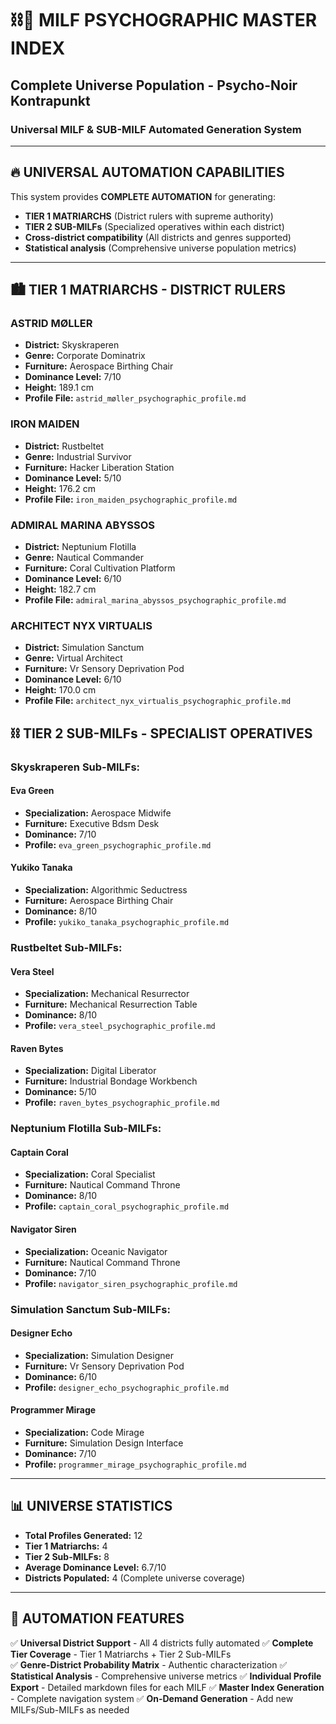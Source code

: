 # ⛓️💋 MILF PSYCHOGRAPHIC MASTER INDEX
## Complete Universe Population - Psycho-Noir Kontrapunkt
### Universal MILF & SUB-MILF Automated Generation System

---

## 🔥 **UNIVERSAL AUTOMATION CAPABILITIES**

This system provides **COMPLETE AUTOMATION** for generating:
- **TIER 1 MATRIARCHS** (District rulers with supreme authority)
- **TIER 2 SUB-MILFs** (Specialized operatives within each district)
- **Cross-district compatibility** (All districts and genres supported)
- **Statistical analysis** (Comprehensive universe population metrics)

---

## 🏙️ **TIER 1 MATRIARCHS - DISTRICT RULERS**

### **ASTRID MØLLER**
- **District:** Skyskraperen
- **Genre:** Corporate Dominatrix
- **Furniture:** Aerospace Birthing Chair
- **Dominance Level:** 7/10
- **Height:** 189.1 cm
- **Profile File:** `astrid_møller_psychographic_profile.md`

### **IRON MAIDEN**
- **District:** Rustbeltet
- **Genre:** Industrial Survivor
- **Furniture:** Hacker Liberation Station
- **Dominance Level:** 5/10
- **Height:** 176.2 cm
- **Profile File:** `iron_maiden_psychographic_profile.md`

### **ADMIRAL MARINA ABYSSOS**
- **District:** Neptunium Flotilla
- **Genre:** Nautical Commander
- **Furniture:** Coral Cultivation Platform
- **Dominance Level:** 6/10
- **Height:** 182.7 cm
- **Profile File:** `admiral_marina_abyssos_psychographic_profile.md`

### **ARCHITECT NYX VIRTUALIS**
- **District:** Simulation Sanctum
- **Genre:** Virtual Architect
- **Furniture:** Vr Sensory Deprivation Pod
- **Dominance Level:** 6/10
- **Height:** 170.0 cm
- **Profile File:** `architect_nyx_virtualis_psychographic_profile.md`


## ⛓️ **TIER 2 SUB-MILFs - SPECIALIST OPERATIVES**

### **Skyskraperen Sub-MILFs:**

#### **Eva Green**
- **Specialization:** Aerospace Midwife
- **Furniture:** Executive Bdsm Desk
- **Dominance:** 7/10
- **Profile:** `eva_green_psychographic_profile.md`

#### **Yukiko Tanaka**
- **Specialization:** Algorithmic Seductress
- **Furniture:** Aerospace Birthing Chair
- **Dominance:** 8/10
- **Profile:** `yukiko_tanaka_psychographic_profile.md`

### **Rustbeltet Sub-MILFs:**

#### **Vera Steel**
- **Specialization:** Mechanical Resurrector
- **Furniture:** Mechanical Resurrection Table
- **Dominance:** 8/10
- **Profile:** `vera_steel_psychographic_profile.md`

#### **Raven Bytes**
- **Specialization:** Digital Liberator
- **Furniture:** Industrial Bondage Workbench
- **Dominance:** 5/10
- **Profile:** `raven_bytes_psychographic_profile.md`

### **Neptunium Flotilla Sub-MILFs:**

#### **Captain Coral**
- **Specialization:** Coral Specialist
- **Furniture:** Nautical Command Throne
- **Dominance:** 8/10
- **Profile:** `captain_coral_psychographic_profile.md`

#### **Navigator Siren**
- **Specialization:** Oceanic Navigator
- **Furniture:** Nautical Command Throne
- **Dominance:** 7/10
- **Profile:** `navigator_siren_psychographic_profile.md`

### **Simulation Sanctum Sub-MILFs:**

#### **Designer Echo**
- **Specialization:** Simulation Designer
- **Furniture:** Vr Sensory Deprivation Pod
- **Dominance:** 6/10
- **Profile:** `designer_echo_psychographic_profile.md`

#### **Programmer Mirage**
- **Specialization:** Code Mirage
- **Furniture:** Simulation Design Interface
- **Dominance:** 7/10
- **Profile:** `programmer_mirage_psychographic_profile.md`


---

## 📊 **UNIVERSE STATISTICS**

- **Total Profiles Generated:** 12
- **Tier 1 Matriarchs:** 4
- **Tier 2 Sub-MILFs:** 8
- **Average Dominance Level:** 6.7/10
- **Districts Populated:** 4 (Complete universe coverage)

---

## 🔄 **AUTOMATION FEATURES**

✅ **Universal District Support** - All 4 districts fully automated
✅ **Complete Tier Coverage** - Tier 1 Matriarchs + Tier 2 Sub-MILFs  
✅ **Genre-District Probability Matrix** - Authentic characterization
✅ **Statistical Analysis** - Comprehensive universe metrics
✅ **Individual Profile Export** - Detailed markdown files for each MILF
✅ **Master Index Generation** - Complete navigation system
✅ **On-Demand Generation** - Add new MILFs/Sub-MILFs as needed


